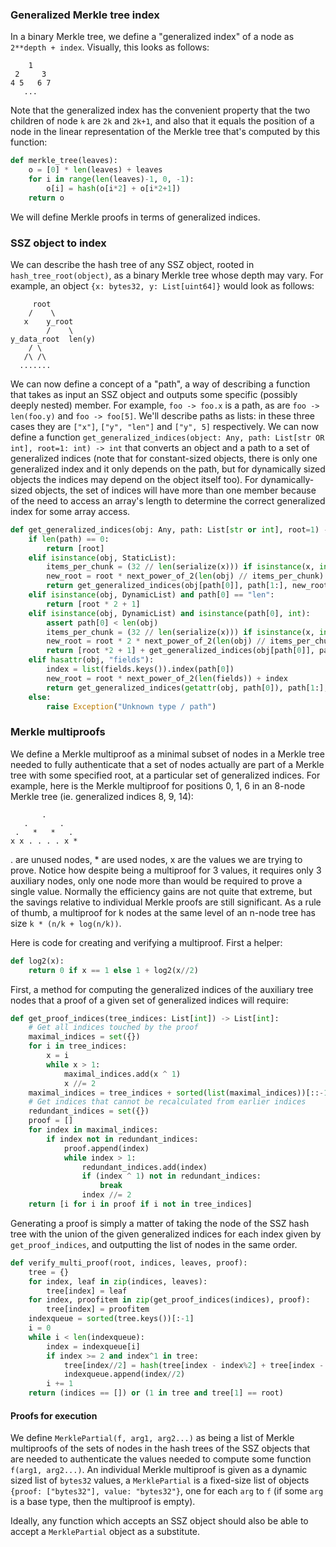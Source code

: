 ### Generalized Merkle tree index

In a binary Merkle tree, we define a "generalized index" of a node as `2**depth + index`. Visually, this looks as follows:

```
    1
 2     3
4 5   6 7
   ...
```

Note that the generalized index has the convenient property that the two children of node `k` are `2k` and `2k+1`, and also that it equals the position of a node in the linear representation of the Merkle tree that's computed by this function:

```python
def merkle_tree(leaves):
    o = [0] * len(leaves) + leaves
    for i in range(len(leaves)-1, 0, -1):
        o[i] = hash(o[i*2] + o[i*2+1])
    return o
```

We will define Merkle proofs in terms of generalized indices.

### SSZ object to index

We can describe the hash tree of any SSZ object, rooted in `hash_tree_root(object)`, as a binary Merkle tree whose depth may vary. For example, an object `{x: bytes32, y: List[uint64]}` would look as follows:

```
     root
    /    \
   x    y_root
        /    \
y_data_root  len(y)
    / \
   /\ /\
  .......
```

We can now define a concept of a "path", a way of describing a function that takes as input an SSZ object and outputs some specific (possibly deeply nested) member. For example, `foo -> foo.x` is a path, as are `foo -> len(foo.y)` and `foo -> foo[5]`. We'll describe paths as lists: in these three cases they are `["x"]`, `["y", "len"]` and `["y", 5]` respectively. We can now define a function `get_generalized_indices(object: Any, path: List[str OR int], root=1: int) -> int` that converts an object and a path to a set of generalized indices (note that for constant-sized objects, there is only one generalized index and it only depends on the path, but for dynamically sized objects the indices may depend on the object itself too). For dynamically-sized objects, the set of indices will have more than one member because of the need to access an array's length to determine the correct generalized index for some array access.

```python
def get_generalized_indices(obj: Any, path: List[str or int], root=1) -> List[int]:
    if len(path) == 0:
        return [root]
    elif isinstance(obj, StaticList):
        items_per_chunk = (32 // len(serialize(x))) if isinstance(x, int) else 1
        new_root = root * next_power_of_2(len(obj) // items_per_chunk) + path[0] // items_per_chunk
        return get_generalized_indices(obj[path[0]], path[1:], new_root)
    elif isinstance(obj, DynamicList) and path[0] == "len":
        return [root * 2 + 1]
    elif isinstance(obj, DynamicList) and isinstance(path[0], int):
        assert path[0] < len(obj)
        items_per_chunk = (32 // len(serialize(x))) if isinstance(x, int) else 1
        new_root = root * 2 * next_power_of_2(len(obj) // items_per_chunk) + path[0] // items_per_chunk
        return [root *2 + 1] + get_generalized_indices(obj[path[0]], path[1:], new_root)
    elif hasattr(obj, "fields"):
        index = list(fields.keys()).index(path[0])
        new_root = root * next_power_of_2(len(fields)) + index
        return get_generalized_indices(getattr(obj, path[0]), path[1:], new_root)
    else:
        raise Exception("Unknown type / path")
```

### Merkle multiproofs

We define a Merkle multiproof as a minimal subset of nodes in a Merkle tree needed to fully authenticate that a set of nodes actually are part of a Merkle tree with some specified root, at a particular set of generalized indices. For example, here is the Merkle multiproof for positions 0, 1, 6 in an 8-node Merkle tree (ie. generalized indices 8, 9, 14):

```
       .
   .       .
 .   *   *   .
x x . . . . x *
```

. are unused nodes, * are used nodes, x are the values we are trying to prove. Notice how despite being a multiproof for 3 values, it requires only 3 auxiliary nodes, only one node more than would be required to prove a single value. Normally the efficiency gains are not quite that extreme, but the savings relative to individual Merkle proofs are still significant. As a rule of thumb, a multiproof for k nodes at the same level of an n-node tree has size `k * (n/k + log(n/k))`.

Here is code for creating and verifying a multiproof. First a helper:

```python
def log2(x):
    return 0 if x == 1 else 1 + log2(x//2)
```

First, a method for computing the generalized indices of the auxiliary tree nodes that a proof of a given set of generalized indices will require:

```python
def get_proof_indices(tree_indices: List[int]) -> List[int]:
    # Get all indices touched by the proof
    maximal_indices = set({})
    for i in tree_indices:
        x = i
        while x > 1:
            maximal_indices.add(x ^ 1)
            x //= 2
    maximal_indices = tree_indices + sorted(list(maximal_indices))[::-1]
    # Get indices that cannot be recalculated from earlier indices
    redundant_indices = set({})
    proof = []
    for index in maximal_indices:
        if index not in redundant_indices:
            proof.append(index)
            while index > 1:
                redundant_indices.add(index)
                if (index ^ 1) not in redundant_indices:
                    break
                index //= 2
    return [i for i in proof if i not in tree_indices]
````

Generating a proof is simply a matter of taking the node of the SSZ hash tree with the union of the given generalized indices for each index given by `get_proof_indices`, and outputting the list of nodes in the same order.

```python
def verify_multi_proof(root, indices, leaves, proof):
    tree = {}
    for index, leaf in zip(indices, leaves):
        tree[index] = leaf
    for index, proofitem in zip(get_proof_indices(indices), proof):
        tree[index] = proofitem
    indexqueue = sorted(tree.keys())[:-1]
    i = 0
    while i < len(indexqueue):
        index = indexqueue[i]
        if index >= 2 and index^1 in tree:
            tree[index//2] = hash(tree[index - index%2] + tree[index - index%2 + 1])
            indexqueue.append(index//2)
        i += 1
    return (indices == []) or (1 in tree and tree[1] == root)
```

#### Proofs for execution

We define `MerklePartial(f, arg1, arg2...)` as being a list of Merkle multiproofs of the sets of nodes in the hash trees of the SSZ objects that are needed to authenticate the values needed to compute some function `f(arg1, arg2...)`. An individual Merkle multiproof is given as a dynamic sized list of `bytes32` values, a `MerklePartial` is a fixed-size list of objects `{proof: ["bytes32"], value: "bytes32"}`, one for each `arg` to `f` (if some `arg` is a base type, then the multiproof is empty).

Ideally, any function which accepts an SSZ object should also be able to accept a `MerklePartial` object as a substitute.
